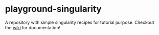 # playground-singularity
A repository with simple singularity recipes for tutorial purpose. Checkout the [wiki](https://github.com/DeepLearnPhysics/playground-singularity/wiki) for documentation!


